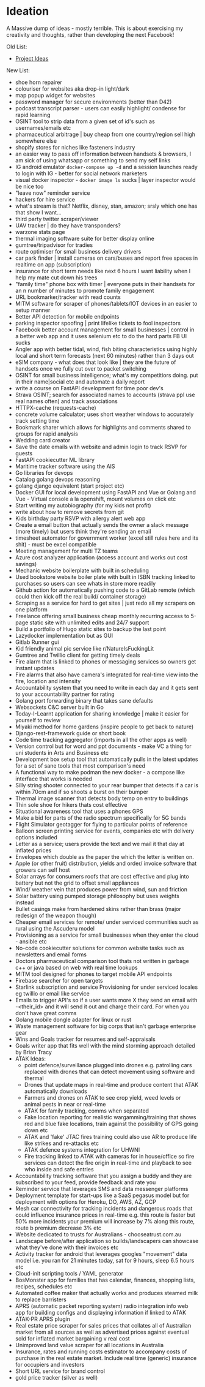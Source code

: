 # Ideation

A Massive dump of ideas - mostly terrible. This is about exercising my creativity 
and thoughts, rather than developing the next Facebook!

Old List: 

- [Project Ideas](Project-Ideas)

New List:

- shoe horn repairer
- colouriser for websites aka drop-in light/dark
- map popup widget for websites
- password manager for secure environments (better than D42)
- podcast transcript parser - users can easily highlight/ condense for rapid learning
- OSINT tool to strip data from a given set of id's such as usernames/emails etc
- pharmaceutical arbitrage | buy cheap from one country/region sell high somewhere else
- shopify stores for niches like fasteners industry
- an easier way to pass off information between handsets & browsers, I am sick of using whatsapp or something to send my self links
- IG android emulator `docker-compose up -d` and a session launches ready to login with IG - better for social network marketers
- visual docker inspector - `docker image ls` sucks | layer inspector would be nice too
- "leave now" reminder service
- hackers for hire service
- what's stream is that? Netflix, disney, stan, amazon; srsly which one has that show I want...
- third party twitter scraper/viewer
- UAV tracker | do they have transponders?
- warzone stats page
- thermal imaging software suite for better display online
- gumtree/tripadvisor for tradies
- route optimiser for small business delivery drivers
- car park finder | install cameras on cars/buses and report free spaces in realtime on app (subscription)
- insurance for short term needs like next 6 hours I want liability when I help my mate cut down his trees
- "family time" phone box with timer | everyone puts in their handsets for an n number of minutes to promote family engagement
- URL bookmarker/tracker with read counts
- MITM software for scraper of phones/tablets/IOT devices in an easier to setup manner
- Better API detection for mobile endpoints
- parking inspector spoofing | print lifelike tickets to fool inspectors
- Facebook better account management for small businesses | control in a better web app and it uses selenium etc to do the hard parts FB UI sucks
- Angler app with better tidal, wind, fish biting characteristics using highly local and short term forecasts (next 60 minutes) rather than 3 days out
- eSIM company - what does that look like | they are the future of handsets once we fully cut over to packet switching
- OSINT for small business intelligence; what's my competitiors doing. put in their name|social etc and automate a daily report
- write a course on FastAPI development for time poor dev's
- Strava OSINT; search for associated names to accounts (strava ppl use real names often) and track associations
- HTTPX-cache (requests-cache)
- concrete volume calculator; uses short weather windows to accurately track setting time 
- Bookmark sharer which allows for highlights and comments shared to groups for rapid analysis
- Wedding card creator
- Save the date emails with website and admin login to track RSVP for guests
- FastAPI cookiecutter ML library
- Maritime tracker software using the AIS
- Go libraries for devops
- Catalog golang devops reasoning
- golang django equivalent (start project etc)
- Docker GUI for local development using FastAPI and Vue or Golang and Vue - Virtual console a la openshift, mount volumes on click etc
- Start writing my autobiography (for my kids not profit)
- write about how to remove secrets from git
- Kids birthday party RSVP with allergy alert web app
- Create a email button that actually sends the owner a slack message (more timely) but users think they're sending an email
- timesheet automator for government worker (excel still rules here and its shit) - must be excel compatible
- Meeting management for multi TZ teams
- Azure cost analyzer application (access account and works out cost savings)
- Mechanic website boilerplate with built in scheduling
- Used bookstore website boiler plate with built in ISBN tracking linked to purchases so users can see whats in store more readily
- Github action for automatically pushing code to a GitLab remote (which could then kick off the real build/ container storage)
- Scraping as a service for hard to get sites | just redo all my scrapers on one platform
- Freelance offering small business cheap monthly recurring access to 5-page static site with unlimited edits and 24/7 support
- Build a portfolio of Hugo static sites to backup the last point
- Lazydocker implementation but as GUI
- Gitlab Runner gui
- Kid friendly animal pic service like r/NatureIsFuckingLit
- Gumtree and Twillio client for getting timely deals
- Fire alarm that is linked to phones or messaging services so owners get instant updates
- Fire alarms that also have camera's integrated for real-time view into the fire, location and intensity
- Accountability system that you need to write in each day and it gets sent to your accountability partner for rating
- Golang port forwarding binary that takes sane defaults
- Websockets C&C server built in Go
- Today-I-Learnt application for sharing knowledge | make it easier for yourself to review
- Miyaki method for home gardens (inspire people to get back to nature)
- Django-rest-framework guide or short book
- Code time tracking aggregator (imports in all the other apps as well)
- Version control but for word and ppt documents - make VC a thing for uni students in Arts and Business etc
- Development box setup tool that automatically pulls in the latest updates for a set of sane tools that most comparison's need
- A functional way to make podman the new docker - a compose like interface that works is needed
- Silly string shooter connected to your rear bumper that detects if a car is within 70cm and if so shoots a burst on their bumper
- Thermal image scanner that detects body temp on entry to buildings 
- Thin sole shoe for hikers thats cost effective
- Situational awareness tool that uses a phones GPS
- Make a bid for parts of the radio spectrum specifically for 5G bands
- Flight Simulator geotagger for flying to particular points of reference
- Balloon screen printing service for events, companies etc with delivery options included
- Letter as a service; users provide the text and we mail it that day at inflated prices
- Envelopes which double as the paper the which the letter is written on.
- Apple (or other fruit) distribution, yields and order/ invoice software that growers can self host
- Solar arrays for consumers roofs that are cost effective and plug into battery but not the grid to offset small appliances
- Wind/ weather vein that produces power from wind, sun and friction
- Solar battery using pumped storage philosophy but uses weights instead
- Bullet casings make from hardened skins rather than brass (major redesign of the weapon though)
- Cheaper email services for remote/ under serviced communities such as rural using the Ascuderu model
- Provisioning as a service for small businesses when they enter the cloud - ansible etc
- No-code cookiecutter solutions for common website tasks such as newsletters and email forms
- Doctors pharmaceutical comparison tool thats not written in garbage c++ or java based on web with real time lookups
- MITM tool designed for phones to target mobile API endpoints
- Firebase searcher for open targets
- Starlink subscription and service Provisioning for under serviced locales eg twillio or email like service
- Emails to trigger API's so if a user wants more X they send an email with <string>-<their_id> and it will send it out and charge their card. For when you don't have great comms
- Golang mobile dongle adapter for linux or rust
- Waste management software for big corps that isn't garbage enterprise gear
- Wins and Goals tracker for resumes and self-appraisals 
- Goals writer app that fits well with the mind storming approach detailed by Brian Tracy
- ATAK Ideas:
  - point defence/surveillance plugged into drones e.g. patrolling cars replaced with drones that can detect movement using software and thermal
  - Drones that update maps in real-time and produce content that ATAK automatically downloads
  - Farmers and drones on ATAK to see crop yield, weed levels or animal pests in near or real-time
  - ATAK for family tracking, comms when separated
  - Fake location reporting for realistic wargamming/training that shows red and blue fake locations, train against the possibility of GPS going down etc
  - ATAK and 'fake' JTAC fires training could also use AR to produce life like strikes and re-attacks etc
  - ATAK defence systems integration for UHWNI
  - Fire tracking linked to ATAK with cameras for in house/office so fire services can detect the fire origin in real-time and playback to see who inside and safe entries
- Accountability tracking software that you assign a buddy and they are subscribed to your feed, provide feedback and rate you
- Reminder service that leverages SMS and data messenger platforms
- Deployment template for start-ups like a SaaS pegasus model but for deployment with options for Heroku, DO, AWS, AZ, GCP
- Mesh car connectivity for tracking incidents and dangerous roads that could influence insurance prices in real-time e.g. this route is faster but 50% more incidents your premium will increase by 7% along this route, route b premium decrease 3% etc
- Website dedicated to trusts for Australians - chooseatrust.com.au
- Landscape before/after application so builds/landscapers can showcase what they've done with their invoices etc
- Activity tracker for android that leverages googles "movement" data model i.e. you ran for 21 minutes today, sat for 9 hours, sleep 6.5 hours etc
- Cloud-init scripting tools / YAML generator
- BosMonster app for families that has calendar, finances, shopping lists, recipes, schedules etc
- Automated coffee maker that actually works and produces steamed milk to replace barristers
- APRS (automatic packet reporting system) radio integration info web app for building configs and displaying information if linked to ATAK
- ATAK-PR APRS plugin
- Real estate price scraper for sales prices that collates all of Australian market from all sources as well as advertised prices against eventual sold for inflated market bargaining v real cost
- Unimproved land value scraper for all locations in Australia
- Insurance, rates and running costs estimator to accompany costs of purchase in the real estate market. Include real time (generic) insurance for occupiers and investors
- Short URL service for brand control 
- gold price tracker (silver as well)

